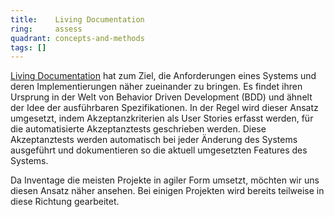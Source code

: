 ```yaml
---
title:    Living Documentation  
ring:     assess  
quadrant: concepts-and-methods
tags: []
---
```


[Living Documentation][living-documentation] hat zum Ziel, die Anforderungen eines Systems und deren Implementierungen
näher zueinander zu bringen. Es findet ihren Ursprung in der Welt von Behavior Driven Development (BDD) und ähnelt der
Idee der ausführbaren Spezifikationen. In der Regel wird dieser Ansatz umgesetzt, indem Akzeptanzkriterien als User
Stories erfasst werden, für die automatisierte Akzeptanztests geschrieben werden. Diese Akzeptanztests werden
automatisch bei jeder Änderung des Systems ausgeführt und dokumentieren so die aktuell umgesetzten Features des Systems.

Da Inventage die meisten Projekte in agiler Form umsetzt, möchten wir uns diesen Ansatz näher ansehen. Bei einigen
Projekten wird bereits teilweise in diese Richtung gearbeitet.

[living-documentation]: https://medium.com/geekculture/living-documentation-brief-history-and-evolution-of-the-concept-4492fafb5d7
